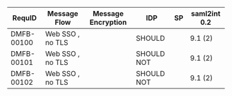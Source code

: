 | RequID     | Message Flow               | Message Encryption   | IDP        | SP | saml2int 0.2 |
|------------|----------------------------|----------------------|------------|----|--------------|
| DMFB-00100 | Web SSO <Response>, no TLS | <EncryptedAssertion> | SHOULD     |    | 9.1 (2)      |
| DMFB-00101 | Web SSO <Response>, no TLS | <EncryptedAttribute> | SHOULD NOT |    | 9.1 (2)      |
| DMFB-00102 | Web SSO <Response>, no TLS | <EncryptedID>        | SHOULD NOT |    | 9.1 (2)      |